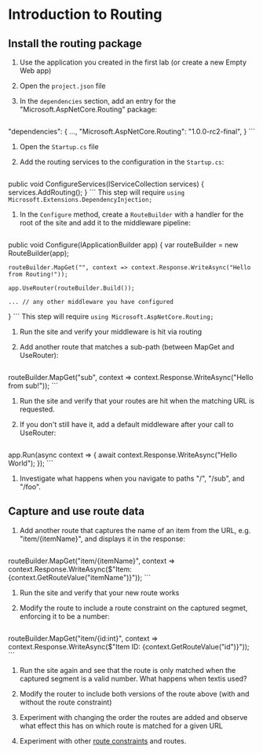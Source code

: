 # Introduction to Routing

## Install the routing package
1. Use the application you created in the first lab (or create a new Empty Web app)
1. Open the `project.json` file
1. In the `dependencies` section, add an entry for the "Microsoft.AspNetCore.Routing" package:

    ```JSON
"dependencies": {
    ...,
    "Microsoft.AspNetCore.Routing": "1.0.0-rc2-final",
}
    ```

1. Open the `Startup.cs` file

1. Add the routing services to the configuration in the `Startup.cs`:

    ```c#
public void ConfigureServices(IServiceCollection services)
{
    services.AddRouting();
}
    ```
This step will require ``using Microsoft.Extensions.DependencyInjection;``

1. In the `Configure` method, create a `RouteBuilder` with a handler for the root of the site and add it to the middleware pipeline:
  
    ```c#
public void Configure(IApplicationBuilder app)
{
    var routeBuilder = new RouteBuilder(app);

    routeBuilder.MapGet("", context => context.Response.WriteAsync("Hello from Routing!"));
        
    app.UseRouter(routeBuilder.Build());

    ... // any other middleware you have configured
}
    ```
This step will require ``using Microsoft.AspNetCore.Routing;``

1. Run the site and verify your middleware is hit via routing

1. Add another route that matches a sub-path (between MapGet and UseRouter):
  
    ``` c#
routeBuilder.MapGet("sub", context => context.Response.WriteAsync("Hello from sub!"));
    ```

1. Run the site and verify that your routes are hit when the matching URL is requested.

1. If you don't still have it, add a default middleware after your call to UseRouter:

    ```c#
app.Run(async context =>
{
    await context.Response.WriteAsync("Hello World");
});
    ```

1. Investigate what happens when you navigate to paths "/", "/sub", and "/foo".

## Capture and use route data

1. Add another route that captures the name of an item from the URL, e.g. "item/{itemName}", and displays it in the response:
  
    ``` c#
routeBuilder.MapGet("item/{itemName}", context => context.Response.WriteAsync($"Item: {context.GetRouteValue("itemName")}"));
    ```

1. Run the site and verify that your new route works

1. Modify the route to include a route constraint on the captured segmet, enforcing it to be a number:
  
    ``` c#
routeBuilder.MapGet("item/{id:int}", context => context.Response.WriteAsync($"Item ID: {context.GetRouteValue("id")}"));
    ```

1. Run the site again and see that the route is only matched when the captured segment is a valid number. What happens when textis used?

1. Modify the router to include both versions of the route above (with and without the route constraint)

1. Experiment with changing the order the routes are added and observe what effect this has on which route is matched for a given URL

1. Experiment with other [route constraints](https://docs.asp.net/en/latest/fundamentals/routing.html#id5) and routes.
